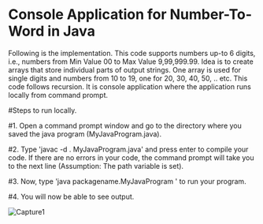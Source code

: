 # Console Application for Number-To-Word in Java
Following is the implementation. This code supports numbers up-to 6 digits, i.e., numbers from Min Value 00 to Max Value 9,99,999.99. Idea is to create arrays that store individual parts of output strings. One array is used for single digits and  numbers from 10 to 19, one for 20, 30, 40, 50, .. etc.
This code follows recursion.
It is console application where the application runs locally from command prompt.


#Steps to run locally.



#1. Open a command prompt window and go to the directory where you saved the java program (MyJavaProgram.java).

#2. Type 'javac -d . MyJavaProgram.java' and press enter to compile your code. If there are no errors in your code, the command prompt will take you to the next line (Assumption: The path variable is set).

#3. Now, type 'java packagename.MyJavaProgram ' to run your program.

#4. You will now be able to see output.


![Capture1](https://user-images.githubusercontent.com/50027521/87566793-1c1faa80-c6e1-11ea-9649-554d0eb5b6a9.PNG)
